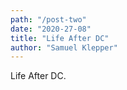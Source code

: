 ```yaml
---
path: "/post-two"
date: "2020-27-08"
title: "Life After DC"
author: "Samuel Klepper"
---
```


Life After DC.